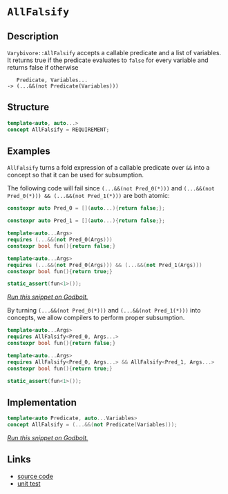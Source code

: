<!-- Copyright 2024 Feng Mofan
SPDX-License-Identifier: Apache-2.0 -->

# `AllFalsify`

## Description

`Varybivore::AllFalsify` accepts a callable predicate and a list of variables.
It returns true if the predicate evaluates to `false` for every variable and returns false if otherwise

<pre><code>   Predicate, Variables...
-> (...&&(not Predicate(Variables)))</code></pre>

## Structure

```C++
template<auto, auto...>
concept AllFalsify = REQUIREMENT;
```

## Examples

`AllFalsify` turns a fold expression of a callable predicate over `&&` into a concept so that it can be used for subsumption.

The following code will fail since `(...&&(not Pred_0(*)))` and `(...&&(not Pred_0(*))) && (...&&(not Pred_1(*)))` are both atomic:

```C++
constexpr auto Pred_0 = [](auto...){return false;};

constexpr auto Pred_1 = [](auto...){return false;};

template<auto...Args>
requires (...&&(not Pred_0(Args)))
constexpr bool fun(){return false;}

template<auto...Args>
requires (...&&(not Pred_0(Args))) && (...&&(not Pred_1(Args)))
constexpr bool fun(){return true;}

static_assert(fun<1>());
```

[*Run this snippet on Godbolt.*](https://godbolt.org/#z:OYLghAFBqd5QCxAYwPYBMCmBRdBLAF1QCcAaPECAMzwBtMA7AQwFtMQByARg9KtQYEAysib0QXACx8BBAKoBnTAAUAHpwAMvAFYTStJg1DIApACYAQuYukl9ZATwDKjdAGFUtAK4sGIMwCspK4AMngMmAByPgBGmMQSAMykAA6oCoRODB7evv5BaRmOAmER0SxxCVzJdpgOWUIETMQEOT5%2BgbaY9sUMjc0EpVGx8Um2TS1teZ0KE4PhwxWj1QCUtqhexMjsHGgMs5iqKcQA1ExeRCfKxJjoAPoaJyaJACJPAVYBLxDnRAB0AJWJgA7BYbgRNgwTlQxEpnlZgS94SYNABBFGovYHI6nX6oK43e5cJ6vd6fb54gF/IGg8GQ6GwzDIxHItEYgiYFgpAwc55uSkA1HEYAKZ7YDE3ACOXjwNwUJwgVPMADYVRAGKgCATbg8IEKRStDRisRycScYqhPNCvAwIDSwZgIcQoTDaHDEgikWy0RyuTymYl%2BRdUFT9aLEuK0VKZXKFUqzKqE%2BrNdr7ho9cKFIaVk8Eyq4wCVWqNVrrjquBmDUa0SbDsdzZbaNbbfa6c6TgRiF4A56MRjZkxHMg7kwFEoWtQbXyuGK7UCPRw1rROAFeH4OFpSKhOG5rNYTgoNltMLnEjxSARNIu1gBrEABZV/AAcyqkAWByskAE5Eh%2BzMllw4SReBYCQNA0Uh103bcOF4BQQAgy8N0XUg4FgGBEBADYCBSC5yEoNAuToeJIlYHZVBfABaT8TmAZBkBOKQ/jMXhbkIEg8HQPR%2BEEEQxHYKQZEERQVHUZDSF0LhSAAd2IJgUk4HglxXNcry3TgAHkLlwrVUCoE4KOVajJFo%2BjGMkZiFQ8Ij6FOcwzxWXgkK0NYICQQiUmIsgKAgDyvJAYApDMPg6A5Yh4IgGI1JicJmgAT0U3gYuYYg4o0mJtDqJDz0IthBA0hhaAS8SsBiLxgH5Wg3US0gsBYQxgHEErZSyvAADdMHg8TDjqC4dnPcIOUAzdaDwGI5NSjwsDUzs8FA7heA64gLSUF5OQa0ajCvNYqAMEUADU8EwaSNJSRgap44RRHEQTLpEtQ1Mk/QGpQPdLH0Mb4MgNZUBSXouso2Z0GeF5TEsawzGgpbiE4zr4DWWp6mcCBXCmPwpNCBZykqPRCkyAQ0dx9J8YYIZseWLoegaOZCakxHen6FoyZGKpxgGWm2aZrGWYkBGj22Xn9BUyC1JggyqJouiGKYswFVwdi7P/LhHIvba1gQTAmCwBI7VIO9JESP4f2BSQNEkMxJGVcCHy/IWgJAkAzz%2BV9lSfL8ny4ZUAkkLgAh/ZURfEmC4IQ1XkNcjC3Kw7S8J8vzbNIthOGaFg2uBSimBOZADCMRivz%2BLg/k3NiiBhripMuvibukO6lAe8TdGC2T5MS5SOFXQPoM0mPdP0lO04zrOc%2BAPOC6LqzUBs%2BJTzMFXnJQqP4/ifDfMnzzbJAfv0%2BzhquC/LgIJoWgwoiqLxOS%2BKaov1L0syhwatyxgCAKoq1NK8rKuqhbavWowms3fANx6gdS6sXVQvUOQ1UGt0NSo1xrxSmjsTcs15rniWitTAa16p/3CKAcOfA9oKEOsdU651v6V2ugJGush7piU3I3Z6W0wZWHenAr6utfr/U4IDAgwNXjMIhlDeIZc4bfUpq1ZGqNPDtD0JjMoPMpJ416BzJRWRmZLFZvTam7NpF5Dpt0CRfQ5jqJxnTGmuj0ac3mPIjRgtDybAFsrO2HcoK8DFlvQeO9c57zHo8CA8tS6nmVk5NWpANZa1GLrQCwFSCgUSPnM2wI/bAmBIkc2lsfadzcZwEOiFtqoUjkgbCOkV5L2IInHYKcaIsAUG1BibUfH%2BlmKxfApdOLcVkFXKhQl5B1zoToR2Mk5IKQWm3Fxotu44QuCcPSZxiAsGqbU%2BpjTBydS1BAay69p72USHPfJi815eVKYcjedSUgpDuA0r8dwmkEBHPMz8IVj7xFPtFWKqUr7vLShlLKD9J55WfoVYqADMBlQqmIL%2B546obSQbwQBrUQFqR6sgPqUDBAwPEnAiacVEEzRhqgxa8QMFYI2rg/Ju0mAHSOidM665zwUP4hIahwk%2BmPUGcPV64NWGfXhluP6WQuoAHogacpYRYSGbjoaw3YQjAxSM/AowYO4CxsilUmIpqogmKrFHE16OqzRcqGbmNyJYrRAhGbWMWKYqxHMBxcxsaYvmDiBJjNUkHTgcyFkmRqXUk4Vy/i3Llq0kgQS9nh3VprbWlA24xNAmYfOiREgBACGbA%2BGhE0fifFk9SsFbCh3noaPWIADYF0SE%2Bb2/4U3Kn/B%2BO2iQ3Vd1zQWtuLFs3BzDi5NYS0MjOEkEAA%3D%3D%3D)

By turning `(...&&(not Pred_0(*)))` and `(...&&(not Pred_1(*)))` into concepts, we allow compilers to perform proper subsumption.

```C++
template<auto...Args>
requires AllFalsify<Pred_0, Args...>
constexpr bool fun(){return false;}

template<auto...Args>
requires AllFalsify<Pred_0, Args...> && AllFalsify<Pred_1, Args...>
constexpr bool fun(){return true;}

static_assert(fun<1>());
```

## Implementation

```C++
template<auto Predicate, auto...Variables>
concept AllFalsify = (...&&(not Predicate(Variables)));
```

[*Run this snippet on Godbolt.*](https://godbolt.org/#z:OYLghAFBqd5QCxAYwPYBMCmBRdBLAF1QCcAaPECAMzwBtMA7AQwFtMQByARg9KtQYEAysib0QXACx8BBAKoBnTAAUAHpwAMvAFYTStJg1DIApACYAQuYukl9ZATwDKjdAGFUtAK4sGIAKwAbKSuADJ4DJgAcj4ARpjEIGakAA6oCoRODB7evgHBaRmOAuGRMSzxicl2mA5ZQgRMxAQ5Pn5Btpj2xQwNTQSl0XEJSbaNza15HQrjAxFDFSNmAJS2qF7EyOwcBJgsKQa7JgDMbkxeRADUysSY%2BKK7pJfnRAB07wBqTXhMsfQKJ2wJg0AEE0AwtikCJcQbRaAAxMQZKgAT0uJwAIpcIO9XuZAviIAxUNCbnc8A9MBAvsQfn9MAplkyTlZQcCQQB6ABUPN5fP5HPZ3N5lwAKgyCApLnzBaDhfyFTzZSD2eCZphVCliM8Lqhrrd0AB9DTo45Ykz%2BKz%2BDEQF6oXHLEwAdgstwIGwYlyoSMwLOdGL9bNBat2mu1dv1d0NXFN5stFptdodztdmHdxE93toSj9ToDx1ZKtBu32h19pyT7xBxGAAOOQNBtwAjl48LcpbCEUi8KiTm4yUaNE9q7XcYDVQJ1WHLrFUJ4vV4GBBHS63R6vT7cwGgyCSwcmEcK7rcSO6w3q5gW22GTC4Yjsz2UX2B8bhzWFGP6%2BizASf7euw%2BvanC%2BXBvqO7zjsGk6hlqM5zrQC5Liuqbpp6BDEF45ZWHm7LsjMB4UoaTAKEozTUIufZcICy6OgWHCrLQnD%2BLwfgcFopCoJwbjWNYlwKOsmyYN%2Bxw8KQBCaPRqwANYBJIrwaJIXBOscGj%2BBoP6BGYAAcWn6Jwki8CwEgaEOrHsZxHC8AoIBDuJbH0aQcCwDAiAgOsBApBc5CUGg%2Bx0AkUSsNsqhaYEAC0gSSJcwDIMglxSK8Zi8OSRC0ugej8IIIhiOwUgyIIigqOo9mkLooEAO7EEwKScDwDFMSxEkcZwADyFyedCqBUJcIXhZF0WxfFclmNiHh%2BfQ2rmCJyy8HZWirBASC%2BSk/lkBQEDLatIDAFIyQ0LQuzENZECxE1sQRE0KK1bw53MMQKItbE2i1HZom%2BWwggtQwtBXSVWCxF4wBnHC1ncLwWAsIYwDiH9151AAbgyTUarUFzbKJES7IxJW0HgsRVfdHhYE16F4EZYOkIjxCzkoGJ7FDuNGBJqxUAYtYfHgmDlS1KSMNd%2BXCKI4h5Zl8hKGoTVlfoUMoDxlj6Hj1mQKsqBQlkoNhTM6CYqYljWGY5lU2lSPK503RZC4DDuJ4bR6GE8zlJUeiFJkAiTH4oEuz0gyOyMoE1HUAh9BMNt5P7XQvfUsw%2B8MiT%2B7M7t6PhzQx4scerPxGxbBI9UcMxpBmbwFk9aFEVRTFcUJSNEC4IQJDCVwM1iczqwIJgTBYIky6kDJkjHK8ACcxxOpIClmJIgQmUEA96RwBmkEZImvIEXCBFpA9aav/iKf4Q/BIXzWWbYNnN/ZC0uYtbntV562bRNgVsJwTQsPDTphUwlzIAYRjxQPrxcPJZK%2BBUp4HSqBUW2VhbSFFoVCWJVdDJEqtVa6ud84Hwsm1DyFxLhdWeMQF%2Bb8P5fyhr/f%2B8lRqoHGgkYSKxZrM0cktShK0JreQ2kwraz9X5hWIUYLgA8uBDn2odY6p0Sq3UuvzcR91HrPQcPzd6jACBfR%2Bk1f6gNgbZn5hDBm2x2L4FuAjJGJUUbIDRvzTGXQmq43xpdImujZq0nJqJKmNNMB00hkYRmoAz58DZgoDmXMeZ8wphAoWuVoGyFgcVdiCDpZM11lYeW1ilbd1Vj0DWWsdZywsAbIuRtQEm27gHHoltra5A9iEK2qcnae3SK7bIocKleyyNUv2ZtI5BwTo0pOEdA69Gjg7WOScunlOGf0Vp6c1hZ1yqgxqJVi6cMIZ/b%2BwBSEAJNDXYB9cpqNzoWfVu7dO6UFzvPRef8FJOl3k6ZSkhx6RVAugzgVkT5zQck5Vy7kOqsLvgFIKT98H9RYAoeGcV4Z8NeGWGYQC65pQyrISB4SBZRMliAY4pAkE1TBrMguTUMHX06t1Z%2BgLgWgvBZC6EEAxrMOoVNY4TdXkLUYVQtaPl2ETRACClIKRDRgoHoaclREAXQLoMIygoj2JSN%2BqJSVMiXryMoR9JR31fp6MwADIGYhNEU20Z4%2BxpB9GR0RqDdiJizEUwsdjdi1iCYojsSTRx/MXHpDcfTTxERvHzV8UwdmnNua81YqJUJOUJARIKuLaJOhUVxOMNkhWsQUkqzVpOTgHItayz1pYXJHF8lYATe0vppTE6gXtmUIZtSihZCLakOp3tBlpx6ebTp/Qq3FKjuMutNSxjNu6fHdtpb62NymYJHOs80G4s4HglgxKQWXF5RCg8EpsS11Sg3elLdSBtw7iMbu2NTlJD/scY4/g1KKRMoep0a8cXzKecfWy67e7%2BEHv4LSP4B6SAHspYeXA0XY2OHM8yN6GW5ySlegDR8gOUwSBkZwkggA%3D%3D%3D)

## Links

- [source code](../../../../conceptrodon/varybivore/concepts/all_falsify.hpp)
- [unit test](../../../../tests/unit/concepts/varybivore/all_falsify.test.hpp)
